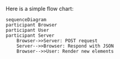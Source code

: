 Here is a simple flow chart:

```mermaid
sequenceDiagram
participant Browser
participant User
participant Server
    Browser->>Server: POST request
    Server-->>Browser: Respond with JSON
    Browser-->>User: Render new elements
```
